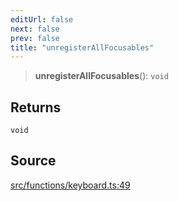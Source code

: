 ```yaml
---
editUrl: false
next: false
prev: false
title: "unregisterAllFocusables"
---
```


> **unregisterAllFocusables**(): `void`

## Returns

`void`

## Source

[src/functions/keyboard.ts:49](https://github.com/relishinc/dill-pixel/blob/10f512f7f577ca5e74162827f11215b28df5ca97/src/functions/keyboard.ts#L49)
